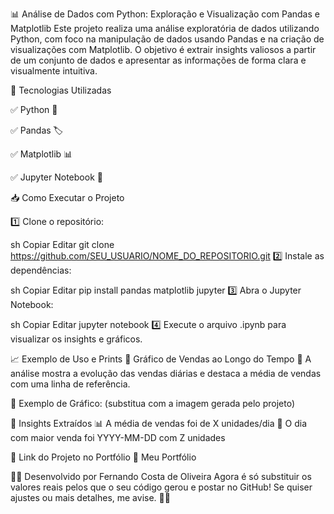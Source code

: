 📊 Análise de Dados com Python: Exploração e Visualização com Pandas e Matplotlib
Este projeto realiza uma análise exploratória de dados utilizando Python, com foco na manipulação de dados usando Pandas e na criação de visualizações com Matplotlib. O objetivo é extrair insights valiosos a partir de um conjunto de dados e apresentar as informações de forma clara e visualmente intuitiva.


 
🚀 Tecnologias Utilizadas



✅ Python 🐍



✅ Pandas 🏷️



✅ Matplotlib 📊



✅ Jupyter Notebook 📓



📥 Como Executar o Projeto



1️⃣ Clone o repositório:




sh
Copiar
Editar
git clone https://github.com/SEU_USUARIO/NOME_DO_REPOSITORIO.git
2️⃣ Instale as dependências:



sh
Copiar
Editar
pip install pandas matplotlib jupyter
3️⃣ Abra o Jupyter Notebook:




sh
Copiar
Editar
jupyter notebook
4️⃣ Execute o arquivo .ipynb para visualizar os insights e gráficos.




📈 Exemplo de Uso e Prints
🔹 Gráfico de Vendas ao Longo do Tempo
📌 A análise mostra a evolução das vendas diárias e destaca a média de vendas com uma linha de referência.




📸 Exemplo de Gráfico:
(substitua com a imagem gerada pelo projeto)



🔹 Insights Extraídos
📊 A média de vendas foi de X unidades/dia
📅 O dia com maior venda foi YYYY-MM-DD com Z unidades



📌 Link do Projeto no Portfólio
🔗 Meu Portfólio



👨‍💻 Desenvolvido por Fernando Costa de Oliveira 
Agora é só substituir os valores reais pelos que o seu código gerou e postar no GitHub! Se quiser ajustes ou mais detalhes, me avise. 🚀🔥
